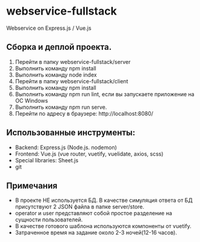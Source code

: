 # webservice-fullstack
Webservice on Express.js / Vue.js

## Сборка и деплой проекта.
1. Перейти в папку webservice-fullstack/server
2. Выполнить команду npm install 
3. Выполнить команду node index
4. Перейти в папку webservice-fullstack/client
5. Выполнить команду npm install 
6. Выполнить команду npm run lint, если вы запускаете приложение на ОС Windows
7. Выполнить команду npm run serve. 
8. Перейти по адресу в браузере: http://localhost:8080/

## Использованные инструменты:
+ Backend: Express.js (Node.js. nodemon)
+ Frontend: Vue.js (vue router, vuetify, vuelidate, axios, scss)
+ Special libraries: Sheet.js
+ git
## Примечания
+ В проекте НЕ используется БД. В качестве симуляция ответа от БД присутствуют
 2 JSON файла в папке server/store.
+ operator и user представляют собой простое разделение на 
сущности пользователей.
+ В качестве готового шаблона используются компоненты от vuetify.
+ Затраченное время на задание около 2-3 ночей(12-16 часов).
